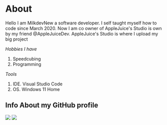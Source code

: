 # About

Hello I am MilkdevNew a software developer. I self taught myself how to code since March 2020. Now I am co owner of AppleJuice's Studio is own by my friend @AppleJuiceDev. AppleJuice's Studio is where I upload my big project

_Hobbies I have_

1.  Speedcubing
2.  Programming

_Tools_

1.  IDE. Visual Studio Code
2.  OS. Windows 11 Home

## Info About my GitHub profile

<p align="left">
  <img src="https://github-readme-stats.vercel.app/api/top-langs/?username=MilkdevNew&theme=tokyonight&hide_border=true&langs_count=6"/>
  <img src="https://github-readme-stats.vercel.app/api?username=MilkdevNew&&show_icons=true&theme=tokyonight&hide_border=true&count_private=true"/>
</p>


